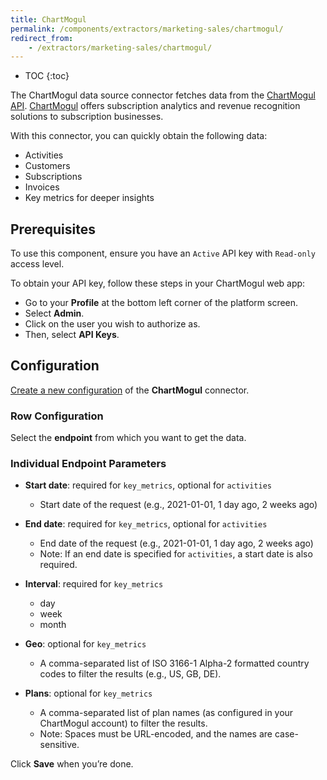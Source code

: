 ```yaml
---
title: ChartMogul
permalink: /components/extractors/marketing-sales/chartmogul/
redirect_from:
    - /extractors/marketing-sales/chartmogul/
---
```


* TOC
{:toc}

The ChartMogul data source connector fetches data from the [ChartMogul API](https://dev.chartmogul.com/). [ChartMogul](https://chartmogul.com/) offers subscription analytics and 
revenue recognition solutions to subscription businesses. 

With this connector, you can quickly obtain the following data:

- Activities
- Customers
- Subscriptions
- Invoices
- Key metrics for deeper insights

## Prerequisites
To use this component, ensure you have an `Active` API key with `Read-only` access level.

To obtain your API key, follow these steps in your ChartMogul web app:

- Go to your **Profile** at the bottom left corner of the platform screen.
- Select **Admin**.
- Click on the user you wish to authorize as.
- Then, select **API Keys**.

## Configuration
[Create a new configuration](/components/#creating-component-configuration) of the **ChartMogul** connector.

### Row Configuration

Select the **endpoint** from which you want to get the data.

### Individual Endpoint Parameters

- **Start date**: required for `key_metrics`, optional for `activities`
    - Start date of the request (e.g., 2021-01-01, 1 day ago, 2 weeks ago)

- **End date**: required for `key_metrics`, optional for `activities`
    - End date of the request (e.g., 2021-01-01, 1 day ago, 2 weeks ago)
    - Note: If an end date is specified for `activities`, a start date is also required.
  
- **Interval**: required for `key_metrics`
    - day
    - week
    - month
     
- **Geo**: optional for `key_metrics`
    - A comma-separated list of ISO 3166-1 Alpha-2 formatted country codes to filter the results (e.g., US, GB, DE).
  
- **Plans**: optional for `key_metrics`
    - A comma-separated list of plan names (as configured in your ChartMogul account) to filter the results.
    - Note: Spaces must be URL-encoded, and the names are case-sensitive.

Click **Save** when you’re done.

